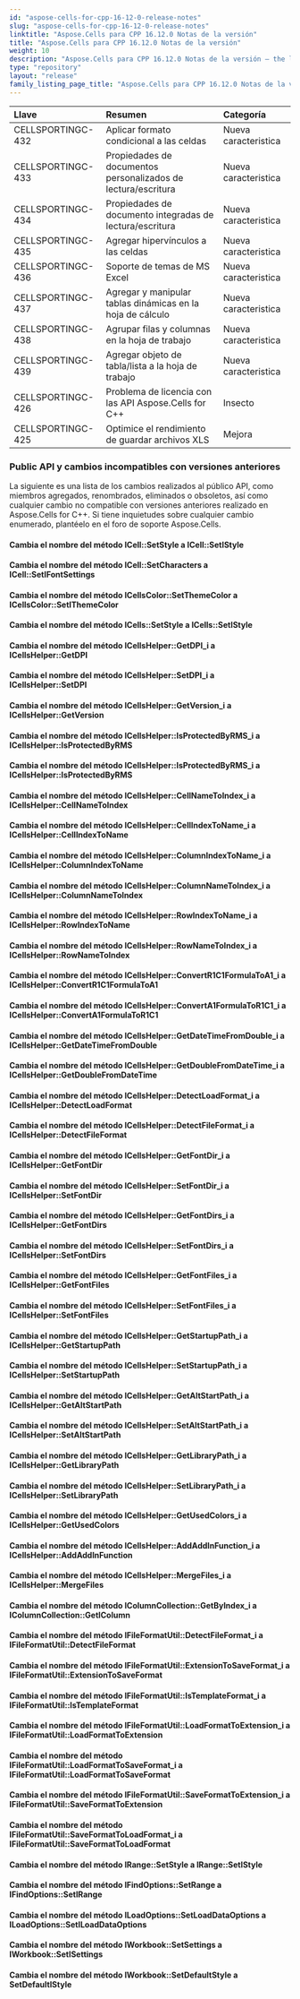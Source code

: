 ```yaml
---
id: "aspose-cells-for-cpp-16-12-0-release-notes"
slug: "aspose-cells-for-cpp-16-12-0-release-notes"
linktitle: "Aspose.Cells para CPP 16.12.0 Notas de la versión"
title: "Aspose.Cells para CPP 16.12.0 Notas de la versión"
weight: 10
description: "Aspose.Cells para CPP 16.12.0 Notas de la versión – the latest updates and fixes."
type: "repository"
layout: "release"
family_listing_page_title: "Aspose.Cells para CPP 16.12.0 Notas de la versión"
---
```

|**Llave**|**Resumen**|**Categoría**|
|:- |:- |:- |
|CELLSPORTINGC-432|Aplicar formato condicional a las celdas|Nueva caracteristica|
|CELLSPORTINGC-433|Propiedades de documentos personalizados de lectura/escritura|Nueva caracteristica|
|CELLSPORTINGC-434|Propiedades de documento integradas de lectura/escritura|Nueva caracteristica|
|CELLSPORTINGC-435|Agregar hipervínculos a las celdas|Nueva caracteristica|
|CELLSPORTINGC-436|Soporte de temas de MS Excel|Nueva caracteristica|
|CELLSPORTINGC-437|Agregar y manipular tablas dinámicas en la hoja de cálculo|Nueva caracteristica|
|CELLSPORTINGC-438|Agrupar filas y columnas en la hoja de trabajo|Nueva caracteristica|
|CELLSPORTINGC-439|Agregar objeto de tabla/lista a la hoja de trabajo|Nueva caracteristica|
|CELLSPORTINGC-426|Problema de licencia con las API Aspose.Cells for C++|Insecto|
|CELLSPORTINGC-425|Optimice el rendimiento de guardar archivos XLS|Mejora|
### **Public API y cambios incompatibles con versiones anteriores**
La siguiente es una lista de los cambios realizados al público API, como miembros agregados, renombrados, eliminados o obsoletos, así como cualquier cambio no compatible con versiones anteriores realizado en Aspose.Cells for C++. Si tiene inquietudes sobre cualquier cambio enumerado, plantéelo en el foro de soporte Aspose.Cells.
#### **Cambia el nombre del método ICell::SetStyle a ICell::SetIStyle**
#### **Cambia el nombre del método ICell::SetCharacters a ICell::SetIFontSettings**
#### **Cambia el nombre del método ICellsColor::SetThemeColor a ICellsColor::SetIThemeColor**
#### **Cambia el nombre del método ICells::SetStyle a ICells::SetIStyle**
#### **Cambia el nombre del método ICellsHelper::GetDPI_i a ICellsHelper::GetDPI**
#### **Cambia el nombre del método ICellsHelper::SetDPI_i a ICellsHelper::SetDPI**
#### **Cambia el nombre del método ICellsHelper::GetVersion_i a ICellsHelper::GetVersion**
#### **Cambia el nombre del método ICellsHelper::IsProtectedByRMS_i a ICellsHelper::IsProtectedByRMS**
#### **Cambia el nombre del método ICellsHelper::IsProtectedByRMS_i a ICellsHelper::IsProtectedByRMS**
#### **Cambia el nombre del método ICellsHelper::CellNameToIndex_i a ICellsHelper::CellNameToIndex**
#### **Cambia el nombre del método ICellsHelper::CellIndexToName_i a ICellsHelper::CellIndexToName**
#### **Cambia el nombre del método ICellsHelper::ColumnIndexToName_i a ICellsHelper::ColumnIndexToName**
#### **Cambia el nombre del método ICellsHelper::ColumnNameToIndex_i a ICellsHelper::ColumnNameToIndex**
#### **Cambia el nombre del método ICellsHelper::RowIndexToName_i a ICellsHelper::RowIndexToName**
#### **Cambia el nombre del método ICellsHelper::RowNameToIndex_i a ICellsHelper::RowNameToIndex**
#### **Cambia el nombre del método ICellsHelper::ConvertR1C1FormulaToA1_i a ICellsHelper::ConvertR1C1FormulaToA1**
#### **Cambia el nombre del método ICellsHelper::ConvertA1FormulaToR1C1_i a ICellsHelper::ConvertA1FormulaToR1C1**
#### **Cambia el nombre del método ICellsHelper::GetDateTimeFromDouble_i a ICellsHelper::GetDateTimeFromDouble**
#### **Cambia el nombre del método ICellsHelper::GetDoubleFromDateTime_i a ICellsHelper::GetDoubleFromDateTime**
#### **Cambia el nombre del método ICellsHelper::DetectLoadFormat_i a ICellsHelper::DetectLoadFormat**
#### **Cambia el nombre del método ICellsHelper::DetectFileFormat_i a ICellsHelper::DetectFileFormat**
#### **Cambia el nombre del método ICellsHelper::GetFontDir_i a ICellsHelper::GetFontDir**
#### **Cambia el nombre del método ICellsHelper::SetFontDir_i a ICellsHelper::SetFontDir**
#### **Cambia el nombre del método ICellsHelper::GetFontDirs_i a ICellsHelper::GetFontDirs**
#### **Cambia el nombre del método ICellsHelper::SetFontDirs_i a ICellsHelper::SetFontDirs**
#### **Cambia el nombre del método ICellsHelper::GetFontFiles_i a ICellsHelper::GetFontFiles**
#### **Cambia el nombre del método ICellsHelper::SetFontFiles_i a ICellsHelper::SetFontFiles**
#### **Cambia el nombre del método ICellsHelper::GetStartupPath_i a ICellsHelper::GetStartupPath**
#### **Cambia el nombre del método ICellsHelper::SetStartupPath_i a ICellsHelper::SetStartupPath**
#### **Cambia el nombre del método ICellsHelper::GetAltStartPath_i a ICellsHelper::GetAltStartPath**
#### **Cambia el nombre del método ICellsHelper::SetAltStartPath_i a ICellsHelper::SetAltStartPath**
#### **Cambia el nombre del método ICellsHelper::GetLibraryPath_i a ICellsHelper::GetLibraryPath**
#### **Cambia el nombre del método ICellsHelper::SetLibraryPath_i a ICellsHelper::SetLibraryPath**
#### **Cambia el nombre del método ICellsHelper::GetUsedColors_i a ICellsHelper::GetUsedColors**
#### **Cambia el nombre del método ICellsHelper::AddAddInFunction_i a ICellsHelper::AddAddInFunction**
#### **Cambia el nombre del método ICellsHelper::MergeFiles_i a ICellsHelper::MergeFiles**
#### **Cambia el nombre del método IColumnCollection::GetByIndex_i a IColumnCollection::GetIColumn**
#### **Cambia el nombre del método IFileFormatUtil::DetectFileFormat_i a IFileFormatUtil::DetectFileFormat**
#### **Cambia el nombre del método IFileFormatUtil::ExtensionToSaveFormat_i a IFileFormatUtil::ExtensionToSaveFormat**
#### **Cambia el nombre del método IFileFormatUtil::IsTemplateFormat_i a IFileFormatUtil::IsTemplateFormat**
#### **Cambia el nombre del método IFileFormatUtil::LoadFormatToExtension_i a IFileFormatUtil::LoadFormatToExtension**
#### **Cambia el nombre del método IFileFormatUtil::LoadFormatToSaveFormat_i a IFileFormatUtil::LoadFormatToSaveFormat**
#### **Cambia el nombre del método IFileFormatUtil::SaveFormatToExtension_i a IFileFormatUtil::SaveFormatToExtension**
#### **Cambia el nombre del método IFileFormatUtil::SaveFormatToLoadFormat_i a IFileFormatUtil::SaveFormatToLoadFormat**
#### **Cambia el nombre del método IRange::SetStyle a IRange::SetIStyle**
#### **Cambia el nombre del método IFindOptions::SetRange a IFindOptions::SetIRange**
#### **Cambia el nombre del método ILoadOptions::SetLoadDataOptions a ILoadOptions::SetILoadDataOptions**
#### **Cambia el nombre del método IWorkbook::SetSettings a IWorkbook::SetISettings**
#### **Cambia el nombre del método IWorkbook::SetDefaultStyle a SetDefaultIStyle**
